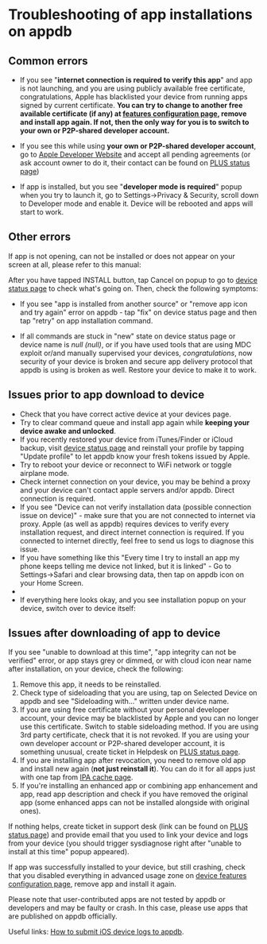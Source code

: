 # Troubleshooting of app installations on appdb

## Common errors
- If you see "**internet connection is required to verify this app**" and app is not launching, and you are using publicly available free certificate, congratulations, Apple has blacklisted your device from running apps signed by current certificate. **You can try to change to another free available certificate (if any) at [features configuration page](https://appdb.to/my/configure), remove and install app again. If not, then the only way for you is to switch to your own or P2P-shared developer account.**

- If you see this while using **your own or P2P-shared developer account**, go to [Apple Developer Website](https://developer.apple.com/account/) and accept all pending agreements (or ask account owner to do it, their contact can be found on [PLUS status page](https://appdb.to/my/plus))

- If app is installed, but you see "**developer mode is required**" popup when you try to launch it, go to Settings->Privacy & Security, scroll down to Developer mode and enable it. Device will be rebooted and apps will start to work.

## Other errors

If app is not opening, can not be installed or does not appear on your screen at all, please refer to this manual:

After you have tapped INSTALL button, tap Cancel on popup to go to [device status page](https://appdb.to/my/status) to check what's going on. Then, check the following symptoms:

- If you see "app is installed from another source" or "remove app icon and try again" error on appdb - tap "fix" on device status page and then tap "retry" on app installation command.

- If all commands are stuck in "new" state on device status page or device name is *null (null)*, or if you have used tools that are using MDC exploit or/and manually supervised your devices, *congratulations*, now security of your device is broken and secure app delivery protocol that appdb is using is broken as well. Restore your device to make it to work.

## Issues prior to app download to device
- Check that you have correct active device at your devices page.
- Try to clear command queue and install app again while **keeping your device awake and unlocked**.
- If you recently restored your device from iTunes/Finder or iCloud backup, visit [device status page](https://appdb.to/my/status) and reinstall your profile by tapping "Update profile" to let appdb know your fresh tokens issued by Apple.
- Try to reboot your device or reconnect to WiFi network or toggle airplane mode.
- Check internet connection on your device, you may be behind a proxy and your device can't contact apple servers and/or appdb. Direct connection is required.
- If you see "Device can not verify installation data (possible connection issue on device)" - make sure that you are not connected to internet via proxy. Apple (as well as appdb) requires devices to verify every installation request, and direct internet connection is required. If you connected to internet directly, feel free to send us logs to diagnose this issue.
- If you have something like this "Every time I try to install an app my phone keeps telling me device not linked, but it is linked" - Go to Settings->Safari and clear browsing data, then tap on appdb icon on your Home Screen. 
- 
- If everything here looks okay, and you see installation popup on your device, switch over to device itself:

## Issues after downloading of app to device

If you see "unable to download at this time", "app integrity can not be verified" error, or app stays grey or dimmed, or with cloud icon near name after installation, on your device, check the following:

1. Remove this app, it needs to be reinstalled.
2. Check type of sideloading that you are using, tap on Selected Device on appdb and see "Sideloading with..." written under device name.
3. If you are using free certificate without your personal developer account, your device may be blacklisted by Apple and you can no longer use this certificate. Switch to stable sideloading method. If you are using 3rd party certificate, check that it is not revoked. If you are using your own developer account or P2P-shared developer account, it is something unusual, create ticket in Helpdesk on [PLUS status page](https://appdb.to/my/plus).
4. If you are installing app after revocation, you need to remove old app and install new again (**not just reinstall it**). You can do it for all apps just with one tap from [IPA cache page](https://appdb.to/my/ipa-cache).
5. If you're installing an enhanced app or combining app enhancement and app, read app description and check if you have removed the original app (some enhanced apps can not be installed alongside with original ones).

If nothing helps, create ticket in support desk (link can be found on [PLUS status page](https://appdb.to/my/plus)) and provide email that you used to link your device and logs from your device (you should trigger sysdiagnose right after "unable to install at this time" popup appeared).

If app was successfully installed to your device, but still crashing, check that you disabled everything in advanced usage zone on [device features configuration page](https://appdb.to/my/configure), remove app and install it again.

Please note that user-contributed apps are not tested by appdb or developers and may be faulty or crash. In this case, please use apps that are published on appdb officially.

Useful links: [How to submit iOS device logs to appdb](/troubleshooting/submit-logs.md).
